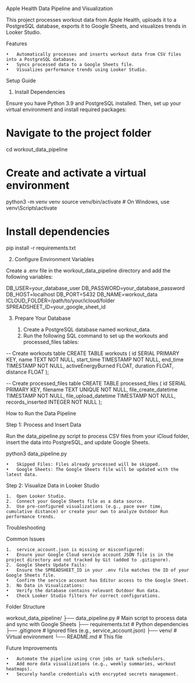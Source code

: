 Apple Health Data Pipeline and Visualization

This project processes workout data from Apple Health, uploads it to a PostgreSQL database, exports it to Google Sheets, and visualizes trends in Looker Studio.

Features

    •   Automatically processes and inserts workout data from CSV files into a PostgreSQL database.
    •   Syncs processed data to a Google Sheets file.
    •   Visualizes performance trends using Looker Studio.

Setup Guide

1. Install Dependencies

Ensure you have Python 3.9 and PostgreSQL installed. Then, set up your virtual environment and install required packages:

# Navigate to the project folder
cd workout_data_pipeline

# Create and activate a virtual environment
python3 -m venv venv
source venv/bin/activate  # On Windows, use venv\Scripts\activate

# Install dependencies
pip install -r requirements.txt

2. Configure Environment Variables

Create a .env file in the workout_data_pipeline directory and add the following variables:

DB_USER=your_database_user
DB_PASSWORD=your_database_password
DB_HOST=localhost
DB_PORT=5432
DB_NAME=workout_data
ICLOUD_FOLDER=/path/to/your/icloud/folder
SPREADSHEET_ID=your_google_sheet_id

3. Prepare Your Database

    1.  Create a PostgreSQL database named workout_data.
    2.  Run the following SQL command to set up the workouts and processed_files tables:

-- Create workouts table
CREATE TABLE workouts (
    id SERIAL PRIMARY KEY,
    name TEXT NOT NULL,
    start_time TIMESTAMP NOT NULL,
    end_time TIMESTAMP NOT NULL,
    activeEnergyBurned FLOAT,
    duration FLOAT,
    distance FLOAT
);

-- Create processed_files table
CREATE TABLE processed_files (
    id SERIAL PRIMARY KEY,
    filename TEXT UNIQUE NOT NULL,
    file_create_datetime TIMESTAMP NOT NULL,
    file_upload_datetime TIMESTAMP NOT NULL,
    records_inserted INTEGER NOT NULL
);

How to Run the Data Pipeline

Step 1: Process and Insert Data

Run the data_pipeline.py script to process CSV files from your iCloud folder, insert the data into PostgreSQL, and update Google Sheets.

python3 data_pipeline.py

    •   Skipped Files: Files already processed will be skipped.
    •   Google Sheets: The Google Sheets file will be updated with the latest data.

Step 2: Visualize Data in Looker Studio

    1.  Open Looker Studio.
    2.  Connect your Google Sheets file as a data source.
    3.  Use pre-configured visualizations (e.g., pace over time, cumulative distance) or create your own to analyze Outdoor Run performance trends.

Troubleshooting

Common Issues

    1.  service_account.json is missing or misconfigured:
    •   Ensure your Google Cloud service account JSON file is in the project directory and not tracked by Git (added to .gitignore).
    2.  Google Sheets Update Fails:
    •   Ensure the SPREADSHEET_ID in your .env file matches the ID of your Google Sheets file.
    •   Confirm the service account has Editor access to the Google Sheet.
    3.  No Data in Visualizations:
    •   Verify the database contains relevant Outdoor Run data.
    •   Check Looker Studio filters for correct configurations.

Folder Structure

workout_data_pipeline/
├── data_pipeline.py       # Main script to process data and sync with Google Sheets
├── requirements.txt       # Python dependencies
├── .gitignore             # Ignored files (e.g., service_account.json)
├── venv/                  # Virtual environment
└── README.md              # This file

Future Improvements

    •   Automate the pipeline using cron jobs or task schedulers.
    •   Add more data visualizations (e.g., weekly summaries, workout heatmaps).
    •   Securely handle credentials with encrypted secrets management.
